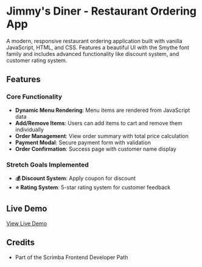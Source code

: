 # Jimmy's Diner - Restaurant Ordering App

A modern, responsive restaurant ordering application built with vanilla JavaScript, HTML, and CSS. Features a beautiful UI with the Smythe font family and includes advanced functionality like discount system, and customer rating system.

## Features

### Core Functionality

- **Dynamic Menu Rendering**: Menu items are rendered from JavaScript data
- **Add/Remove Items**: Users can add items to cart and remove them individually
- **Order Management**: View order summary with total price calculation
- **Payment Modal**: Secure payment form with validation
- **Order Confirmation**: Success page with customer name display

### Stretch Goals Implemented

- **💰 Discount System**: Apply coupon for discount
- **⭐ Rating System**: 5-star rating system for customer feedback

## Live Demo

[View Live Demo](https://restaurant-ordering-app-23.netlify.app/)

## Credits

- Part of the Scrimba Frontend Developer Path
